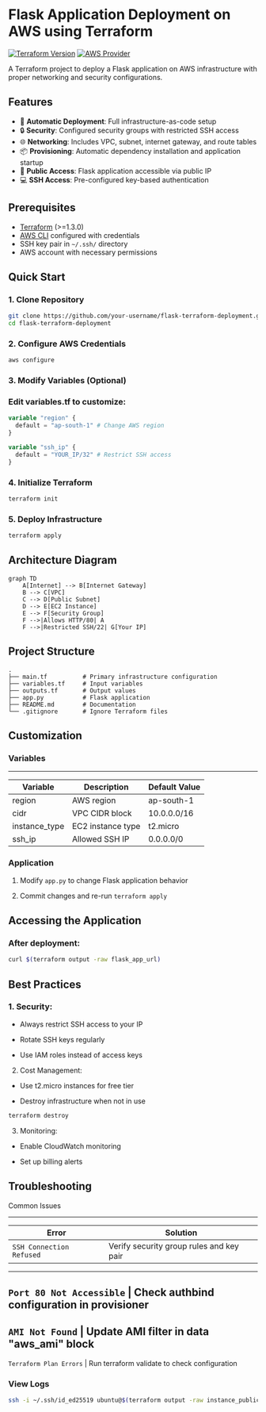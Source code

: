 # Flask Application Deployment on AWS using Terraform

[![Terraform Version](https://img.shields.io/badge/terraform-%3E%3D1.3.0-blue.svg)](https://www.terraform.io/)
[![AWS Provider](https://img.shields.io/badge/AWS-Provider-orange.svg)](https://registry.terraform.io/providers/hashicorp/aws/latest)


A Terraform project to deploy a Flask application on AWS infrastructure with proper networking and security configurations.

## Features

- 🚀 **Automatic Deployment**: Full infrastructure-as-code setup
- 🔒 **Security**: Configured security groups with restricted SSH access
- 🌐 **Networking**: Includes VPC, subnet, internet gateway, and route tables
- 📦 **Provisioning**: Automatic dependency installation and application startup
- 📡 **Public Access**: Flask application accessible via public IP
- 💻 **SSH Access**: Pre-configured key-based authentication

## Prerequisites

- [Terraform](https://www.terraform.io/downloads.html) (>=1.3.0)
- [AWS CLI](https://aws.amazon.com/cli/) configured with credentials
- SSH key pair in `~/.ssh/` directory
- AWS account with necessary permissions

## Quick Start

### 1. Clone Repository
```bash
git clone https://github.com/your-username/flask-terraform-deployment.git
cd flask-terraform-deployment
```

### 2. Configure AWS Credentials

```bash   Copy
aws configure
```
### 3. Modify Variables (Optional)
### Edit variables.tf to customize:

```terraform   Copy
variable "region" {
  default = "ap-south-1" # Change AWS region
}

variable "ssh_ip" {
  default = "YOUR_IP/32" # Restrict SSH access
}
```

### 4. Initialize Terraform

```bash   Copy
terraform init
```

### 5. Deploy Infrastructure

```bash  Copy
terraform apply
```

## Architecture Diagram

```mermaid   Copy
graph TD
    A[Internet] --> B[Internet Gateway]
    B --> C[VPC]
    C --> D[Public Subnet]
    D --> E[EC2 Instance]
    E --> F[Security Group]
    F -->|Allows HTTP/80| A
    F -->|Restricted SSH/22| G[Your IP]
```

## Project Structure

```Copy
.
├── main.tf          # Primary infrastructure configuration
├── variables.tf     # Input variables
├── outputs.tf       # Output values
├── app.py           # Flask application
├── README.md        # Documentation
└── .gitignore       # Ignore Terraform files
```

## Customization
### Variables

--------------------------------------------------
Variable     |	Description	      | Default Value
-------------|--------------------|----------------
region	     | AWS region	        | ap-south-1
cidr	       | VPC CIDR block	    | 10.0.0.0/16
instance_type|	EC2 instance type	| t2.micro
ssh_ip	     | Allowed SSH IP	    | 0.0.0.0/0

### Application

1. Modify ```app.py``` to change Flask application behavior

2. Commit changes and re-run ```terraform apply```

## Accessing the Application
### After deployment:

```bash    Copy
curl $(terraform output -raw flask_app_url)
```

## Best Practices
### 1. Security:

* Always restrict SSH access to your IP

* Rotate SSH keys regularly

* Use IAM roles instead of access keys

2. Cost Management:

* Use t2.micro instances for free tier

* Destroy infrastructure when not in use

```bash  Copy
terraform destroy
```

3. Monitoring:

* Enable CloudWatch monitoring

* Set up billing alerts

## Troubleshooting

Common Issues

------------------------------------------------------------------------------
Error	                        |    Solution
------------------------------|-----------------------------------------------
```SSH Connection Refused```  |	Verify security group rules and key pair
------------------------------------------------------------------------------
```Port 80 Not Accessible```	| Check authbind configuration in provisioner
------------------------------------------------------------------------------
```AMI Not Found```	          | Update AMI filter in data "aws_ami" block
------------------------------------------------------------------------------
```Terraform Plan Errors```   | Run terraform validate to check configuration

### View Logs

```bash   Copy
ssh -i ~/.ssh/id_ed25519 ubuntu@$(terraform output -raw instance_public_ip) "tail -f /home/ubuntu/flask.log"
```